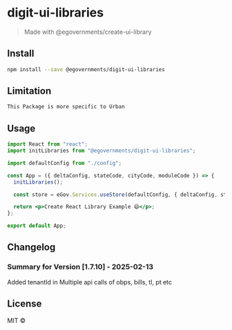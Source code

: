 # digit-ui-libraries

> Made with @egovernments/create-ui-library

## Install

```bash
npm install --save @egovernments/digit-ui-libraries
```

## Limitation

```bash
This Package is more specific to Urban
```

## Usage

```jsx
import React from "react";
import initLibraries from "@egovernments/digit-ui-libraries";

import defaultConfig from "./config";

const App = ({ deltaConfig, stateCode, cityCode, moduleCode }) => {
  initLibraries();

  const store = eGov.Services.useStore(defaultConfig, { deltaConfig, stateCode, cityCode, moduleCode });

  return <p>Create React Library Example 😄</p>;
};

export default App;
```

## Changelog

### Summary for Version [1.7.10] - 2025-02-13

Added tenantId in Multiple api calls of obps, bills, tl, pt etc

## License

MIT © [](https://github.com/)
